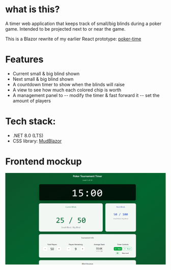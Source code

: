 # what is this? 

A timer web application that keeps track of small/big blinds during a poker game. Intended to be projected next to or near the game.

This is a Blazor rewrite of my earlier React prototype: [poker-time](https://github.com/GillesDV/poker-timer)  

# Features
- Current small & big blind shown
- Next small & big blind shown
- A countdown timer to show when the blinds will raise 
- A view to see how much each colored chip is worth
- A management panel to 
-- modify the timer & fast forward it
-- set the amount of players

# Tech stack:
- .NET 8.0 (LTS) 
- CSS library: [MudBlazor](https://mudblazor.com/)

# Frontend mockup
![Visual mockup of how the app will look, made with the help of Figma's AI tools](assets/mockup.png)